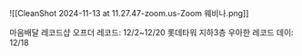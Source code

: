 ![[CleanShot 2024-11-13 at 11.27.47-zoom.us-Zoom 웨비나.png]]

마음배달 레코드샵
오프더 레코드: 12/2~12/20 롯데타워 지하3층
우아한 레코드 데이: 12/18